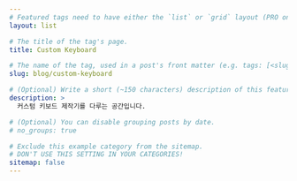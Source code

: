 ```yaml
---
# Featured tags need to have either the `list` or `grid` layout (PRO only).
layout: list

# The title of the tag's page.
title: Custom Keyboard

# The name of the tag, used in a post's front matter (e.g. tags: [<slug>]).
slug: blog/custom-keyboard

# (Optional) Write a short (~150 characters) description of this featured tag.
description: >
  커스텀 키보드 제작기를 다루는 공간입니다.

# (Optional) You can disable grouping posts by date.
# no_groups: true

# Exclude this example category from the sitemap.
# DON'T USE THIS SETTING IN YOUR CATEGORIES!
sitemap: false
---
```

